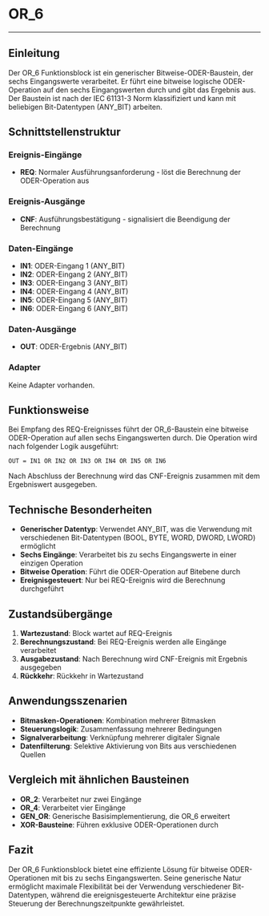 # OR_6

* * * * * * * * * *
## Einleitung
Der OR_6 Funktionsblock ist ein generischer Bitweise-ODER-Baustein, der sechs Eingangswerte verarbeitet. Er führt eine bitweise logische ODER-Operation auf den sechs Eingangswerten durch und gibt das Ergebnis aus. Der Baustein ist nach der IEC 61131-3 Norm klassifiziert und kann mit beliebigen Bit-Datentypen (ANY_BIT) arbeiten.

## Schnittstellenstruktur

### **Ereignis-Eingänge**
- **REQ**: Normaler Ausführungsanforderung - löst die Berechnung der ODER-Operation aus

### **Ereignis-Ausgänge**
- **CNF**: Ausführungsbestätigung - signalisiert die Beendigung der Berechnung

### **Daten-Eingänge**
- **IN1**: ODER-Eingang 1 (ANY_BIT)
- **IN2**: ODER-Eingang 2 (ANY_BIT)
- **IN3**: ODER-Eingang 3 (ANY_BIT)
- **IN4**: ODER-Eingang 4 (ANY_BIT)
- **IN5**: ODER-Eingang 5 (ANY_BIT)
- **IN6**: ODER-Eingang 6 (ANY_BIT)

### **Daten-Ausgänge**
- **OUT**: ODER-Ergebnis (ANY_BIT)

### **Adapter**
Keine Adapter vorhanden.

## Funktionsweise
Bei Empfang des REQ-Ereignisses führt der OR_6-Baustein eine bitweise ODER-Operation auf allen sechs Eingangswerten durch. Die Operation wird nach folgender Logik ausgeführt:
```
OUT = IN1 OR IN2 OR IN3 OR IN4 OR IN5 OR IN6
```
Nach Abschluss der Berechnung wird das CNF-Ereignis zusammen mit dem Ergebniswert ausgegeben.

## Technische Besonderheiten
- **Generischer Datentyp**: Verwendet ANY_BIT, was die Verwendung mit verschiedenen Bit-Datentypen (BOOL, BYTE, WORD, DWORD, LWORD) ermöglicht
- **Sechs Eingänge**: Verarbeitet bis zu sechs Eingangswerte in einer einzigen Operation
- **Bitweise Operation**: Führt die ODER-Operation auf Bitebene durch
- **Ereignisgesteuert**: Nur bei REQ-Ereignis wird die Berechnung durchgeführt

## Zustandsübergänge
1. **Wartezustand**: Block wartet auf REQ-Ereignis
2. **Berechnungszustand**: Bei REQ-Ereignis werden alle Eingänge verarbeitet
3. **Ausgabezustand**: Nach Berechnung wird CNF-Ereignis mit Ergebnis ausgegeben
4. **Rückkehr**: Rückkehr in Wartezustand

## Anwendungsszenarien
- **Bitmasken-Operationen**: Kombination mehrerer Bitmasken
- **Steuerungslogik**: Zusammenfassung mehrerer Bedingungen
- **Signalverarbeitung**: Verknüpfung mehrerer digitaler Signale
- **Datenfilterung**: Selektive Aktivierung von Bits aus verschiedenen Quellen

## Vergleich mit ähnlichen Bausteinen
- **OR_2**: Verarbeitet nur zwei Eingänge
- **OR_4**: Verarbeitet vier Eingänge
- **GEN_OR**: Generische Basisimplementierung, die OR_6 erweitert
- **XOR-Bausteine**: Führen exklusive ODER-Operationen durch

## Fazit
Der OR_6 Funktionsblock bietet eine effiziente Lösung für bitweise ODER-Operationen mit bis zu sechs Eingangswerten. Seine generische Natur ermöglicht maximale Flexibilität bei der Verwendung verschiedener Bit-Datentypen, während die ereignisgesteuerte Architektur eine präzise Steuerung der Berechnungszeitpunkte gewährleistet.